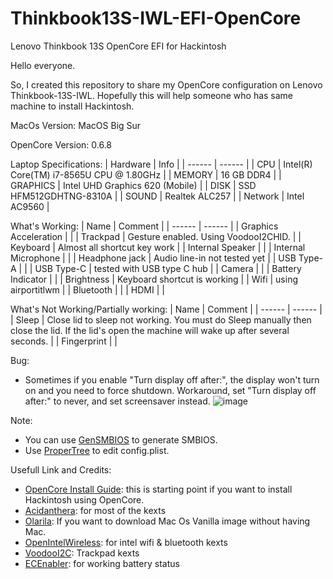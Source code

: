 # Thinkbook13S-IWL-EFI-OpenCore
Lenovo Thinkbook 13S OpenCore EFI for Hackintosh


Hello everyone.

So, I created this repository to share my OpenCore configuration on Lenovo Thinkbook-13S-IWL. Hopefully this will help someone who has same machine to install Hackintosh.

MacOs Version:
MacOS Big Sur

OpenCore Version: 0.6.8


Laptop Specifications:
| Hardware | Info |
| ------ | ------ |
| CPU | Intel(R) Core(TM) i7-8565U CPU @ 1.80GHz |
| MEMORY | 16 GB DDR4 |
| GRAPHICS | Intel UHD Graphics 620 (Mobile) |
| DISK | SSD HFM512GDHTNG-8310A |
| SOUND | Realtek ALC257 |
| Network | Intel AC9560 |

What's Working:
| Name | Comment |
| ------ | ------ |
| Graphics Acceleration |  |
| Trackpad | Gesture enabled. Using VoodooI2CHID. |
| Keyboard | Almost all shortcut key work |
| Internal Speaker |  |
| Internal Microphone |  |
| Headphone jack | Audio line-in not tested yet |
| USB Type-A |  |
| USB Type-C | tested with USB type C hub |
| Camera | |
| Battery Indicator | |
| Brightness | Keyboard shortcut is working |
| Wifi | using airportitlwm |
| Bluetooth | |
| HDMI | |

What's Not Working/Partially working:
| Name | Comment |
| ------ | ------ |
| Sleep | Close lid to sleep not working. You must do Sleep manually then close the lid. If the lid's open the machine will wake up after several seconds. |
| Fingerprint |  |

Bug:
- Sometimes if you enable "Turn display off after:", the display won't turn on and you need to force shutdown. Workaround, set "Turn display off after:" to never, and set screensaver instead.
![image](https://user-images.githubusercontent.com/61957197/122768522-e1010080-d2cd-11eb-8d9e-00279d337d2d.png)


Note:
- You can use [GenSMBIOS] to generate SMBIOS.
- Use [ProperTree] to edit config.plist.



Usefull Link and Credits:
- [OpenCore Install Guide]: this is starting point if you want to install Hackintosh using OpenCore.
- [Acidanthera]: for most of the kexts
- [Olarila]: If you want to download Mac Os Vanilla image without having Mac.
- [OpenIntelWireless]: for intel wifi & bluetooth kexts
- [VoodooI2C]: Trackpad kexts
- [ECEnabler]: for working battery status


[GenSMBIOS]: <https://github.com/corpnewt/GenSMBIOS>
[ProperTree]: <https://github.com/corpnewt/ProperTree> 
[OpenCore Install Guide]: <https://dortania.github.io/OpenCore-Install-Guide/>
[Olarila]: <https://www.olarila.com>
[OpenIntelWireless]: <https://github.com/OpenIntelWireless>
[Acidanthera]: <https://github.com/acidanthera>
[VoodooI2C]: <https://github.com/VoodooI2C/VoodooI2C>
[ECEnabler]: <https://github.com/1Revenger1/ECEnabler>

